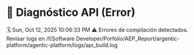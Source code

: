 # 🚨 Diagnóstico API (Error)
🗓️ Sun, Oct 12, 2025 10:06:33 PM
⚠️ Errores de compilación detectados. Revisar logs en /f/Software Developer/Porfolio/AEP_Report/argentic-platform/agentic-platform/logs/api_build.log
